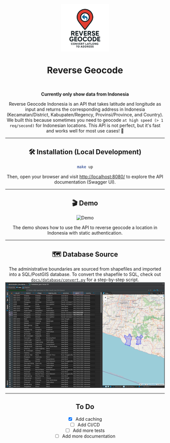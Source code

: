 
<div align="center">
<!-- image logo -->
<img src="assets/logo.png" alt="Reverse Geocode Logo" width="150"/>

# Reverse Geocode

<br>

**Currently only show data from Indonesia**

Reverse Geocode Indonesia is an API that takes latitude and longitude as input and returns the corresponding address in Indonesia (Kecamatan/District, Kabupaten/Regency, Provinsi/Province, and Country).
We built this because sometimes you need to geocode `at high speed (> 1 req/second)` for Indonesian locations.
This API is not perfect, but it's fast and works well for most use cases! 🚀

---

## 🛠️ Installation (Local Development)

```bash
make up
```
Then, open your browser and visit [http://localhost:8080/](http://localhost:8080/) to explore the API documentation (Swagger UI).

---

## 🎬 Demo

![Demo](./assets/demo.gif)

The demo shows how to use the API to reverse geocode a location in Indonesia with static authentication.

---

## 🗺️ Database Source

The administrative boundaries are sourced from shapefiles and imported into a SQL/PostGIS database.
To convert the shapefile to SQL, check out [`docs/database/convert.py`](docs/database/convert.py) for a step-by-step script.
![Database](./assets/database.png)

---

## To Do

- [x] Add caching
- [ ] Add CI/CD
- [ ] Add more tests
- [ ] Add more documentation
